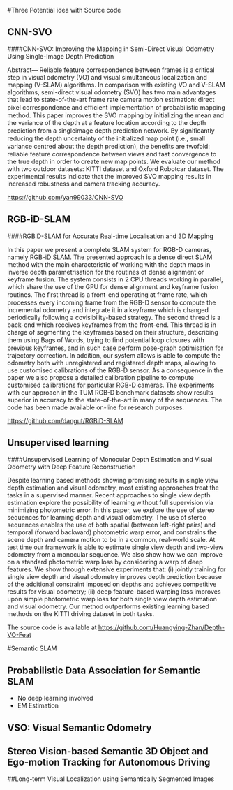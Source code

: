 #Three Potential idea with Source code

## CNN-SVO

####CNN-SVO: Improving the Mapping in Semi-Direct Visual Odometry Using Single-Image Depth Prediction

Abstract— Reliable feature correspondence between frames is a critical step in visual odometry (VO) and visual simultaneous localization and mapping (V-SLAM) algorithms. In comparison with existing VO and V-SLAM algorithms, semi-direct visual odometry (SVO) has two main advantages that lead to state-of-the-art frame rate camera motion estimation: direct pixel correspondence and efﬁcient implementation of probabilistic mapping method. This paper improves the SVO mapping by initializing the mean and the variance of the depth at a feature location according to the depth prediction from a singleimage depth prediction network. By signiﬁcantly reducing the depth uncertainty of the initialized map point (i.e., small variance centred about the depth prediction), the beneﬁts are twofold: reliable feature correspondence between views and fast convergence to the true depth in order to create new map points. We evaluate our method with two outdoor datasets: KITTI dataset and Oxford Robotcar dataset. The experimental results indicate that the improved SVO mapping results in increased robustness and camera tracking accuracy.

https://github.com/yan99033/CNN-SVO

## RGB-iD-SLAM

####RGBiD-SLAM for Accurate Real-time Localisation and 3D Mapping 

In this paper we present a complete SLAM system for RGB-D cameras, namely RGB-iD SLAM. The presented approach is a dense direct SLAM method with the main characteristic of working with the depth maps in inverse depth parametrisation for the routines of dense alignment or keyframe fusion. The system consists in 2 CPU threads working in parallel, which share the use of the GPU for dense alignment and keyframe fusion routines. The ﬁrst thread is a front-end operating at frame rate, which processes every incoming frame from the RGB-D sensor to compute the incremental odometry and integrate it in a keyframe which is changed periodically following a covisibility-based strategy. The second thread is a back-end which receives keyframes from the front-end. This thread is in charge of segmenting the keyframes based on their structure, describing them using Bags of Words, trying to ﬁnd potential loop closures with previous keyframes, and in such case perform pose-graph optimisation for trajectory correction. In addition, our system allows is able to compute the odometry both with unregistered and registered depth maps, allowing to use customised calibrations of the RGB-D sensor. As a consequence in the paper we also propose a detailed calibration pipeline to compute customised calibrations for particular RGB-D cameras. The experiments with our approach in the TUM RGB-D benchmark datasets show results superior in accuracy to the state-of-the-art in many of the sequences. The code has been made available on-line for research purposes.

https://github.com/dangut/RGBiD-SLAM

## Unsupervised learning

####Unsupervised Learning of Monocular Depth Estimation and Visual Odometry with Deep Feature Reconstruction

Despite learning based methods showing promising results in single view depth estimation and visual odometry, most existing approaches treat the tasks in a supervised manner. Recent approaches to single view depth estimation explore the possibility of learning without full supervision via minimizing photometric error. In this paper, we explore the use of stereo sequences for learning depth and visual odometry. The use of stereo sequences enables the use of both spatial (between left-right pairs) and temporal (forward backward) photometric warp error, and constrains the scene depth and camera motion to be in a common, real-world scale. At test time our framework is able to estimate single view depth and two-view odometry from a monocular sequence. We also show how we can improve on a standard photometric warp loss by considering a warp of deep features. We show through extensive experiments that: (i) jointly training for single view depth and visual odometry improves depth prediction because of the additional constraint imposed on depths and achieves competitive results for visual odometry; (ii) deep feature-based warping loss improves upon simple photometric warp loss for both single view depth estimation and visual odometry. Our method outperforms existing learning based methods on the KITTI driving dataset in both tasks. 

The source code is available at https://github.com/Huangying-Zhan/Depth-VO-Feat



#Semantic SLAM



## Probabilistic Data Association for Semantic SLAM

* No deep learning involved 
* EM Estimation



## VSO: Visual Semantic Odometry



## Stereo Vision-based Semantic 3D Object and Ego-motion Tracking for Autonomous Driving





##Long-term Visual Localization using Semantically Segmented Images

